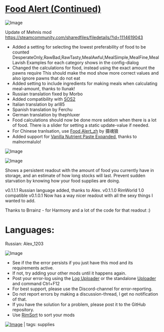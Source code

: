 # [Food Alert (Continued)](https://steamcommunity.com/sharedfiles/filedetails/?id=2017538067)

![Image](https://i.imgur.com/buuPQel.png)

Update of Mehnis mod
https://steamcommunity.com/sharedfiles/filedetails/?id=1114619043



-  Added a setting for selecting the lowest preferability of food to be counted
	DesperateOnly,RawBad,RawTasty,MealAwful,MealSimple,MealFine,MealLavish
	Examples for each category shows in the config-dialog
-  Changed the calculations for food, instead using the exact amount the pawns require
	This should make the mod show more correct values and also ignore pawns that do not eat
-  Added setting to include ingredients for making meals when calculating meal-amount, thanks to llunak!
-  Russian translation fixed by Morbo
-  Added compatibility with [SOS2](https://steamcommunity.com/sharedfiles/filedetails/?id=1909914131)
-  Italian translation by arl85
-  Spanish translation by Ferchu
-  German translation by thephluxer
-  Food calculations should now be done more seldom when there is a lot of food. There is a slider for setting a static update-value if needed.
-  For Chinese tranlsation, use [Food Alert_zh](https://steamcommunity.com/sharedfiles/filedetails/?id=3246861614) by  摄魂狼
-  Added support for [Vanilla Nutrient Paste Expanded](https://steamcommunity.com/sharedfiles/filedetails/?id=2920385763), thanks to malnormalulo!



![Image](https://i.imgur.com/pufA0kM.png)
	
![Image](https://i.imgur.com/Z4GOv8H.png)

Shows a persistent readout with the amount of food you currently have in storage, and an estimate of how long stocks will last. Prevent sudden starvation by knowing how your food supplies are doing.

v0.1.1.1 Russian language added, thanks to Alex.
v0.1.1.0 RimWorld 1.0 compatible
v0.1.0.1 Now has a way nicer readout with all the sexy things I wanted to add.

Thanks to Brrainz - for Harmony and a lot of the code for that readout :)

# Languages:

Russian: Alex_1203


![Image](https://i.imgur.com/PwoNOj4.png)



-  See if the the error persists if you just have this mod and its requirements active.
-  If not, try adding your other mods until it happens again.
-  Post your error-log using the [Log Uploader](https://steamcommunity.com/sharedfiles/filedetails/?id=2873415404) or the standalone [Uploader](https://steamcommunity.com/sharedfiles/filedetails/?id=2873415404) and command Ctrl+F12
-  For best support, please use the Discord-channel for error-reporting.
-  Do not report errors by making a discussion-thread, I get no notification of that.
-  If you have the solution for a problem, please post it to the GitHub repository.
-  Use [RimSort](https://github.com/RimSort/RimSort/releases/latest) to sort your mods

 

[![Image](https://img.shields.io/github/v/release/emipa606/FoodAlert?label=latest%20version&style=plastic&color=9f1111&labelColor=black)](https://steamcommunity.com/sharedfiles/filedetails/changelog/2017538067) | tags:  supplies
